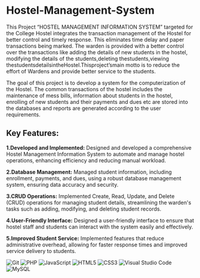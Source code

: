 # Hostel-Management-System
This Project “HOSTEL MANAGEMENT INFORMATION SYSTEM” targeted for the College Hostel
integrates the transaction management of the Hostel for better control and timely response. This
eliminates time delay and paper transactions being marked. The warden is provided with a better
control over the transactions like adding the details of new students in the hostel, modifying the
details of the students,deleting thestudents,viewing thestudentsdetailsintheHostel.Thisproject’smain motto
is to reduce the effort of Wardens and provide better service to the students.

The goal of this project is to develop a system for the computerization of the Hostel. The common
transactions of the hostel includes the maintenance of mess bills, information about students in the
hostel, enrolling of new students and their payments and dues etc are stored into the databases and
reports are generated according to the user requirements.

## Key Features:
**1.Developed and Implemented:** Designed and developed a comprehensive Hostel Management Information System to automate and manage hostel operations, enhancing efficiency and reducing manual workload.

**2.Database Management:** Managed student information, including enrollment, payments, and dues, using a robust database management system, ensuring data accuracy and security.

**3.CRUD Operations:** Implemented Create, Read, Update, and Delete (CRUD) operations for managing student details, streamlining the warden's tasks such as adding, modifying, and deleting student records.

**4.User-Friendly Interface:** Designed a user-friendly interface to ensure that hostel staff and students can interact with the system easily and effectively.

**5.Improved Student Service:** Implemented features that reduce administrative overhead, allowing for faster response times and improved service delivery to students.

![Git](https://img.shields.io/badge/git-%23F05033.svg?style=for-the-badge&logo=git&logoColor=white)
![PHP](https://img.shields.io/badge/php-%23777BB4.svg?style=for-the-badge&logo=php&logoColor=white)
![JavaScript](https://img.shields.io/badge/javascript-%23323330.svg?style=for-the-badge&logo=javascript&logoColor=%23F7DF1E)
![HTML5](https://img.shields.io/badge/html5-%23E34F26.svg?style=for-the-badge&logo=html5&logoColor=white)
![CSS3](https://img.shields.io/badge/css3-%231572B6.svg?style=for-the-badge&logo=css3&logoColor=white)
![Visual Studio Code](https://img.shields.io/badge/Visual%20Studio%20Code-0078d7.svg?style=for-the-badge&logo=visual-studio-code&logoColor=white)
![MySQL](https://img.shields.io/badge/mysql-4479A1.svg?style=for-the-badge&logo=mysql&logoColor=white)

